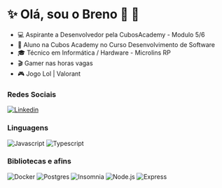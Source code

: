 
# :sparkles: Olá, sou o Breno 👋 :vulcan_salute:


- :computer: Aspirante a Desenvolvedor pela CubosAcademy - Modulo 5/6
- :open_book: Aluno na Cubos Academy no Curso Desenvolvimento de Software
- :mortar_board: Técnico em Informática / Hardware - Microlins RP
- :clapper: Gamer nas horas vagas
- :video_game: Jogo Lol | Valorant

### Redes Sociais

[![Linkedin](https://img.shields.io/badge/LinkedIn-0077B5?style=flat&logo=linkedin)](https://www.linkedin.com/in/breno-leonel-869045329/)

### Linguagens

![Javascript](https://img.shields.io/badge/JavaScript-323330?style=for-the-badge&logo=javascript&logoColor=F7DF1E)
![Typescript](https://img.shields.io/badge/TypeScript-007ACC?style=for-the-badge&logo=typescript&logoColor=white)


### Bibliotecas e afins

![Docker](https://img.shields.io/badge/Docker-2CA5E0?style=for-the-badge&logo=docker&logoColor=white)
![Postgres](https://img.shields.io/badge/PostgreSQL-316192?style=for-the-badge&logo=postgresql&logoColor=white)
![Insomnia](https://img.shields.io/badge/Insomnia-5849be?style=for-the-badge&logo=Insomnia&logoColor=white)
![Node.js](https://img.shields.io/badge/Node%20js-339933?style=for-the-badge&logo=nodedotjs&logoColor=white)
![Express](https://img.shields.io/badge/Express%20js-000000?style=for-the-badge&logo=express&logoColor=white)
